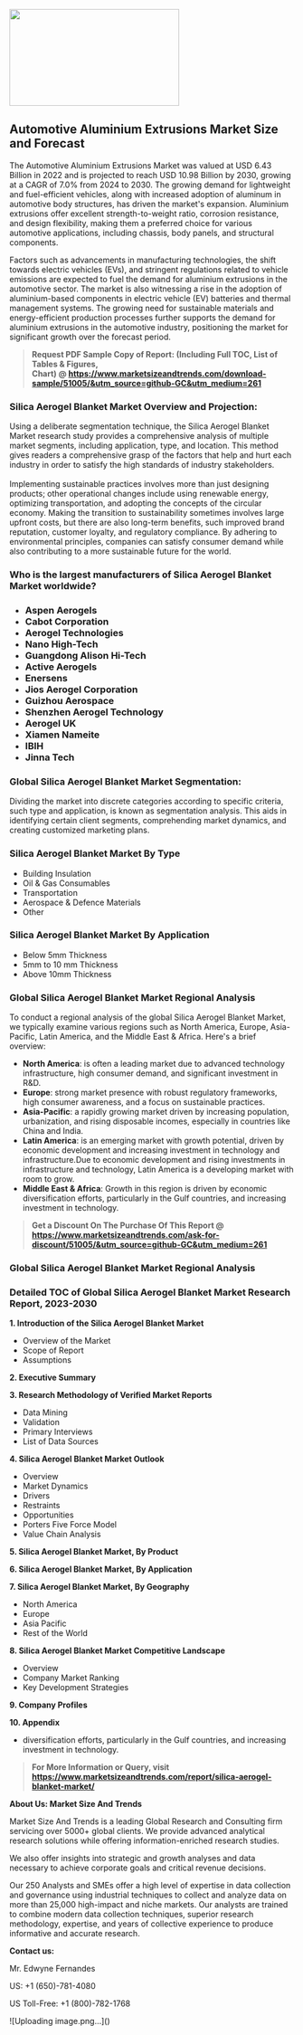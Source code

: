 <p><img class="alignnone size-medium wp-image-20088" src="https://ffe5etoiles.com/wp-content/uploads/2024/12/MST1-300x171.png" alt="" width="300" height="171" /></p><h2>Automotive Aluminium Extrusions Market Size and Forecast</h2><p>The Automotive Aluminium Extrusions Market was valued at USD 6.43 Billion in 2022 and is projected to reach USD 10.98 Billion by 2030, growing at a CAGR of 7.0% from 2024 to 2030. The growing demand for lightweight and fuel-efficient vehicles, along with increased adoption of aluminum in automotive body structures, has driven the market's expansion. Aluminium extrusions offer excellent strength-to-weight ratio, corrosion resistance, and design flexibility, making them a preferred choice for various automotive applications, including chassis, body panels, and structural components.</p><p>Factors such as advancements in manufacturing technologies, the shift towards electric vehicles (EVs), and stringent regulations related to vehicle emissions are expected to fuel the demand for aluminium extrusions in the automotive sector. The market is also witnessing a rise in the adoption of aluminium-based components in electric vehicle (EV) batteries and thermal management systems. The growing need for sustainable materials and energy-efficient production processes further supports the demand for aluminium extrusions in the automotive industry, positioning the market for significant growth over the forecast period.</p></p><blockquote id="" class=""><strong>Request PDF Sample Copy of Report: (Including Full TOC, List of Tables &amp; Figures, Chart)&nbsp;@&nbsp;<strong><a href="https://www.marketsizeandtrends.com/download-sample/51005/&utm_source=github-GC&utm_medium=261" target="_blank">https://www.marketsizeandtrends.com/download-sample/51005/&utm_source=github-GC&utm_medium=261</a></strong></strong></blockquote><h3 id="" class="">Silica Aerogel Blanket Market&nbsp;Overview and Projection:</h3><p id="" class="">Using a deliberate segmentation technique, the Silica Aerogel Blanket Market research study provides a comprehensive analysis of multiple market segments, including application, type, and location. This method gives readers a comprehensive grasp of the factors that help and hurt each industry in order to satisfy the high standards of industry stakeholders. <br /> <br />Implementing sustainable practices involves more than just designing products; other operational changes include using renewable energy, optimizing transportation, and adopting the concepts of the circular economy. Making the transition to sustainability sometimes involves large upfront costs, but there are also long-term benefits, such improved brand reputation, customer loyalty, and regulatory compliance. By adhering to environmental principles, companies can satisfy consumer demand while also contributing to a more sustainable future for the world.</p><h3 id="" class="">Who is the largest manufacturers of&nbsp;Silica Aerogel Blanket Market worldwide?</h3><h3 class=""><p><ul><li>Aspen Aerogels </li><li> Cabot Corporation </li><li> Aerogel Technologies </li><li> Nano High-Tech </li><li> Guangdong Alison Hi-Tech </li><li> Active Aerogels </li><li> Enersens </li><li> Jios Aerogel Corporation </li><li> Guizhou Aerospace </li><li> Shenzhen Aerogel Technology </li><li> Aerogel UK </li><li> Xiamen Nameite </li><li> IBIH </li><li> Jinna Tech</li></ul></p></h3><h3 id="" class="">Global&nbsp;Silica Aerogel Blanket Market Segmentation:</h3><p id="" class="">Dividing the market into discrete categories according to specific criteria, such type and application, is known as segmentation analysis. This aids in identifying certain client segments, comprehending market dynamics, and creating customized marketing plans.</p><h3 id="" class="">Silica Aerogel Blanket Market&nbsp;By Type</h3><p><p><ul><li>Building Insulation </li><li> Oil & Gas Consumables </li><li> Transportation </li><li> Aerospace & Defence Materials </li><li> Other</p></li></ul></p></p><h3 id="" class="">Silica Aerogel Blanket Market&nbsp;By Application</h3><p class=""><p><ul><li>Below 5mm Thickness </li><li> 5mm to 10 mm Thickness </li><li> Above 10mm Thickness</li></ul></p></p><h3 id="" class="">Global Silica Aerogel Blanket Market Regional Analysis</h3><p id="" class="">To conduct a regional analysis of the global Silica Aerogel Blanket Market, we typically examine various regions such as North America, Europe, Asia-Pacific, Latin America, and the Middle East &amp; Africa. Here's a brief overview:</p><ul><li><strong>North America</strong>: is often a leading market due to advanced technology infrastructure, high consumer demand, and significant investment in R&amp;D.</li><li><strong>Europe</strong>: strong market presence with robust regulatory frameworks, high consumer awareness, and a focus on sustainable practices.</li><li><strong>Asia-Pacific</strong>: a rapidly growing market driven by increasing population, urbanization, and rising disposable incomes, especially in countries like China and India.</li><li><strong>Latin America</strong>: is an emerging market with growth potential, driven by economic development and increasing investment in technology and infrastructure.Due to economic development and rising investments in infrastructure and technology, Latin America is a developing market with room to grow.</li><li><strong>Middle East &amp; Africa</strong>: Growth in this region is driven by economic diversification efforts, particularly in the Gulf countries, and increasing investment in technology.</li></ul><blockquote id="" class=""><strong>Get a Discount On The Purchase Of This Report @ <strong><a href="https://www.marketsizeandtrends.com/ask-for-discount/51005/&utm_source=github-GC&utm_medium=261" target="_blank">https://www.marketsizeandtrends.com/ask-for-discount/51005/&utm_source=github-GC&utm_medium=261</a></strong></strong></blockquote><h3 id="" class="">Global Silica Aerogel Blanket Market Regional Analysis</h3><h3 id="" class="">Detailed TOC of Global Silica Aerogel Blanket Market Research Report, 2023-2030</h3><p id="" class=""><strong>1. Introduction of the Silica Aerogel Blanket Market</strong></p><ul><li>Overview of the Market</li><li>Scope of Report</li><li>Assumptions</li></ul><p id="" class=""><strong>2. Executive Summary</strong></p><p id="" class=""><strong>3. Research Methodology of Verified Market Reports</strong></p><ul><li>Data Mining</li><li>Validation</li><li>Primary Interviews</li><li>List of Data Sources</li></ul><p id="" class=""><strong>4. Silica Aerogel Blanket Market Outlook</strong></p><ul><li>Overview</li><li>Market Dynamics</li><li>Drivers</li><li>Restraints</li><li>Opportunities</li><li>Porters Five Force Model</li><li>Value Chain Analysis</li></ul><p id="" class=""><strong>5. Silica Aerogel Blanket Market, By Product</strong></p><p id="" class=""><strong>6. Silica Aerogel Blanket Market, By Application</strong></p><p id="" class=""><strong>7. Silica Aerogel Blanket Market, By Geography</strong></p><ul><li>North America</li><li>Europe</li><li>Asia Pacific</li><li>Rest of the World</li></ul><p id="" class=""><strong>8. Silica Aerogel Blanket Market Competitive Landscape</strong></p><ul><li>Overview</li><li>Company Market Ranking</li><li>Key Development Strategies</li></ul><p id="" class=""><strong>9. Company Profiles</strong></p><p id="" class=""><strong>10. Appendix</strong></p><ul><li>diversification efforts, particularly in the Gulf countries, and increasing investment in technology.</li></ul><blockquote id="" class=""><strong>For More Information or Query, visit <strong><strong><a href="https://www.marketsizeandtrends.com/report/silica-aerogel-blanket-market/" target="_blank">https://www.marketsizeandtrends.com/report/silica-aerogel-blanket-market/</a></strong></strong></strong></blockquote><p id="" class=""><strong>About Us: Market Size And Trends</strong></p><p id="" class="">Market Size And Trends is a leading Global Research and Consulting firm servicing over 5000+ global clients. We provide advanced analytical research solutions while offering information-enriched research studies.</p><p id="" class="">We also offer insights into strategic and growth analyses and data necessary to achieve corporate goals and critical revenue decisions.</p><p id="" class="">Our 250 Analysts and SMEs offer a high level of expertise in data collection and governance using industrial techniques to collect and analyze data on more than 25,000 high-impact and niche markets. Our analysts are trained to combine modern data collection techniques, superior research methodology, expertise, and years of collective experience to produce informative and accurate research.</p><p id="" class=""><strong>Contact us:</strong></p><p id="" class="">Mr. Edwyne Fernandes</p><p id="" class="">US: +1 (650)-781-4080</p><p id="" class="">US Toll-Free: +1 (800)-782-1768</p>
![Uploading image.png…]()
